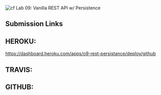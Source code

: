 ![cf](https://i.imgur.com/7v5ASc8.png) Lab 09: Vanilla REST API w/ Persistence

## Submission Links

## HEROKU: 
https://dashboard.heroku.com/apps/o9-rest-persistance/deploy/github

## TRAVIS:

## GITHUB:




